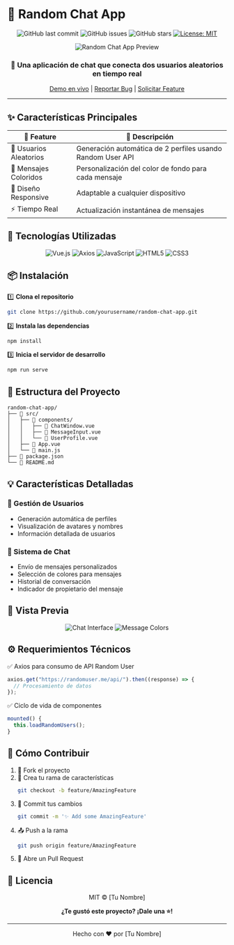 # 💬 Random Chat App

<div align="center">

![GitHub last commit](https://img.shields.io/github/last-commit/yourusername/random-chat-app?style=flat-square)
![GitHub issues](https://img.shields.io/github/issues/yourusername/random-chat-app?style=flat-square)
![GitHub stars](https://img.shields.io/github/stars/yourusername/random-chat-app?style=flat-square)
[![License: MIT](https://img.shields.io/badge/License-MIT-yellow.svg)](https://opensource.org/licenses/MIT)

<img src="/api/placeholder/800/400" alt="Random Chat App Preview"/>

### 🌟 Una aplicación de chat que conecta dos usuarios aleatorios en tiempo real

[Demo en vivo](https://your-demo-link.com) | [Reportar Bug](https://github.com/yourusername/random-chat-app/issues) | [Solicitar Feature](https://github.com/yourusername/random-chat-app/issues)

</div>

---

## ✨ Características Principales

<div align="center">

| 🎯 Feature             | 📝 Descripción                                             |
| ---------------------- | ---------------------------------------------------------- |
| 👥 Usuarios Aleatorios | Generación automática de 2 perfiles usando Random User API |
| 🎨 Mensajes Coloridos  | Personalización del color de fondo para cada mensaje       |
| 📱 Diseño Responsive   | Adaptable a cualquier dispositivo                          |
| ⚡ Tiempo Real         | Actualización instantánea de mensajes                      |

</div>

## 🚀 Tecnologías Utilizadas

<div align="center">

![Vue.js](https://img.shields.io/badge/Vue.js-35495E?style=for-the-badge&logo=vue.js&logoColor=4FC08D)
![Axios](https://img.shields.io/badge/Axios-671ddf?style=for-the-badge&logo=axios&logoColor=white)
![JavaScript](https://img.shields.io/badge/JavaScript-F7DF1E?style=for-the-badge&logo=javascript&logoColor=black)
![HTML5](https://img.shields.io/badge/HTML5-E34F26?style=for-the-badge&logo=html5&logoColor=white)
![CSS3](https://img.shields.io/badge/CSS3-1572B6?style=for-the-badge&logo=css3&logoColor=white)

</div>

## 📦 Instalación

1️⃣ **Clona el repositorio**

```bash
git clone https://github.com/yourusername/random-chat-app.git
```

2️⃣ **Instala las dependencias**

```bash
npm install
```

3️⃣ **Inicia el servidor de desarrollo**

```bash
npm run serve
```

## 🎯 Estructura del Proyecto

```
random-chat-app/
├── 📁 src/
│   ├── 📁 components/
│   │   ├── 📄 ChatWindow.vue
│   │   ├── 📄 MessageInput.vue
│   │   └── 📄 UserProfile.vue
│   ├── 📄 App.vue
│   └── 📄 main.js
├── 📄 package.json
└── 📄 README.md
```

## 💡 Características Detalladas

### 👥 Gestión de Usuarios

- Generación automática de perfiles
- Visualización de avatares y nombres
- Información detallada de usuarios

### 💬 Sistema de Chat

- Envío de mensajes personalizados
- Selección de colores para mensajes
- Historial de conversación
- Indicador de propietario del mensaje

## 🎨 Vista Previa

<div align="center">
<img src="/api/placeholder/400/300" alt="Chat Interface"/>
<img src="/api/placeholder/400/300" alt="Message Colors"/>
</div>

## ⚙️ Requerimientos Técnicos

✅ Axios para consumo de API Random User

```javascript
axios.get("https://randomuser.me/api/").then((response) => {
  // Procesamiento de datos
});
```

✅ Ciclo de vida de componentes

```javascript
mounted() {
  this.loadRandomUsers();
}
```

## 🤝 Cómo Contribuir

1. 🍴 Fork el proyecto
2. 🔧 Crea tu rama de características
   ```bash
   git checkout -b feature/AmazingFeature
   ```
3. 💫 Commit tus cambios
   ```bash
   git commit -m '✨ Add some AmazingFeature'
   ```
4. 📤 Push a la rama
   ```bash
   git push origin feature/AmazingFeature
   ```
5. 🔄 Abre un Pull Request

## 📝 Licencia

<div align="center">

MIT © [Tu Nombre]

**¿Te gustó este proyecto? ¡Dale una ⭐!**

</div>

---

<div align="center">

Hecho con ❤️ por [Tu Nombre]

</div>
